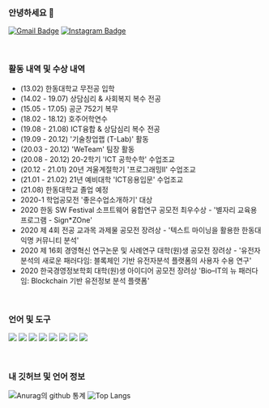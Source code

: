 ### 안녕하세요 👋 
[![Gmail Badge](https://img.shields.io/badge/Gmail-d14836?style=flat-square&logo=Gmail&logoColor=white&link=mailto:21300282@handong.edu)](mailto:21300282@handong.edu)
[![Instagram Badge](https://img.shields.io/badge/-Instagram-dd2a7b?style=flat-square&logo=instagram&logoColor=white&link=https://www.instagram.com/dongchan_isaac/)](https://www.instagram.com/dongchan_isaac/)

<br>

### 활동 내역 및 수상 내역
- (13.02) 한동대학교 무전공 입학
- (14.02 - 19.07) 상담심리 & 사회복지 복수 전공 
- (15.05 - 17.05) 공군 752기 복무
- (18.02 - 18.12) 호주어학연수
- (19.08 - 21.08) ICT융합 & 상담심리 복수 전공
- (19.09 - 20.12) '기술창업랩 (T-Lab)' 활동
- (20.03 - 20.12) 'WeTeam' 팀장 활동
- (20.08 - 20.12) 20-2학기 'ICT 공학수학' 수업조교
- (20.12 - 21.01) 20년 겨울계절학기 '프로그래밍Ⅱ' 수업조교
- (21.01 - 21.02) 21년 예비대학 'ICT응용입문' 수업조교
- (21.08) 한동대학교 졸업 예정
- 2020-1 학업공모전 '좋은수업소개하기' 대상
- 2020 한동 SW Festival 소프트웨어 융합연구 공모전 최우수상 - '별자리 교육용 프로그램 - Sign*ZOne'
- 2020 제 4회 전공 교과목 과제물 공모전 장려상 - '텍스트 마이닝을 활용한 한동대 익명 커뮤니티 분석'
- 2020 제 16회 경영혁신 연구논문 및 사례연구 대학(원)생 공모전 장려상 - '유전자분석의 새로운 패러다임: 블록체인 기반 유전자분석 플랫폼의 사용자 수용 연구'
- 2020 한국경영정보학회 대학(원)생 아이디어 공모전 장려상 'Bio–IT의 뉴 패러다임: Blockchain 기반 유전정보 분석 플랫폼'

<br>

### 언어 및 도구
<a href="#"><img src="https://img.icons8.com/color/48/000000/python.png"/></a>
<a href="#"><img src="https://img.icons8.com/ios-filled/50/000000/c-plus-plus-logo.png"/></a>
<a href="#"><img src="https://img.icons8.com/ultraviolet/40/000000/registered-trademark.png"/></a>
<a href="#"><img src="https://img.icons8.com/color/48/000000/html-5.png"/></a>
<a href="#"><img src="https://img.icons8.com/color/48/000000/css3.png"/></a>
<a href="#"><img src="https://img.icons8.com/color/48/000000/javascript.png"/></a>
<a href="#"><img src="https://img.icons8.com/fluent/50/000000/mysql-logo.png"/></a>
<a href="#"><img src="https://img.icons8.com/color/48/000000/amazon-web-services.png"/></a>

<br>

### 내 깃허브 및 언어 정보
![ Anurag의 github 통계 ](https://github-readme-stats.vercel.app/api?username=patience94&hide=prs&show_icons=true&hide_border=true&title_color=000)
![Top Langs](https://github-readme-stats.vercel.app/api/top-langs/?username=patience94&layout=compact&hide_border=true)

<!--
**patience94/patience94** is a ✨ _special_ ✨ repository because its `README.md` (this file) appears on your GitHub profile.

Here are some ideas to get you started:

- 🔭 I’m currently working on ...
- 🌱 I’m currently learning ...
- 👯 I’m looking to collaborate on ...
- 🤔 I’m looking for help with ...
- 💬 Ask me about ...
- 📫 How to reach me: ...
- 😄 Pronouns: ...
- ⚡ Fun fact: ...
-->
